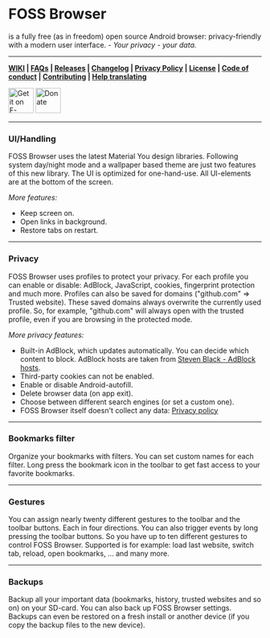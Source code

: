 # FOSS Browser
is a fully free (as in freedom) open source Android browser: privacy-friendly with a modern user interface. _- Your privacy - your data._

----

__[WIKI](https://codeberg.org/Gaukler_Faun/FOSS_Browser/wiki) | [FAQs](https://codeberg.org/Gaukler_Faun/FOSS_Browser/blob/master/FAQs.md) | [Releases](https://codeberg.org/Gaukler_Faun/FOSS_Browser/releases) | [Changelog](https://codeberg.org/Gaukler_Faun/FOSS_Browser/blob/master/CHANGELOG.md) | [Privacy Policy](https://codeberg.org/Gaukler_Faun/FOSS_Browser/blob/master/PRIVACY.md) | [License](https://codeberg.org/Gaukler_Faun/FOSS_Browser/blob/master/LICENSE.md) | [Code of conduct](https://codeberg.org/Gaukler_Faun/FOSS_Browser/blob/master/CODE_OF_CONDUCT.md) | [Contributing](https://codeberg.org/Gaukler_Faun/FOSS_Browser/blob/master/CONTRIBUTING.md) | [Help translating](https://crowdin.com/project/foss-browser)__

[<img src="https://f-droid.org/badge/get-it-on.png" alt="Get it on F-Droid" height="50"/>](https://f-droid.org/de/packages/de.baumann.browser/)
[<img src="https://www.paypalobjects.com/de_DE/DE/i/btn/btn_donateCC_LG.gif" alt="Donate" height="50"/>](https://www.paypal.com/cgi-bin/webscr?cmd=_s-xclick&hosted_button_id=NP6TGYDYP9SHY)

----
### UI/Handling

FOSS Browser uses the latest Material You design libraries. Following system day/night mode and a wallpaper based theme are just two features of this new library. The UI is optimized for one-hand-use. All UI-elements are at the bottom of the screen.


_More features:_

- Keep screen on.
- Open links in background.
- Restore tabs on restart.

----
### Privacy

FOSS Browser uses profiles to protect your privacy. For each profile you can enable or disable: AdBlock, JavaScript, cookies, fingerprint protection and much more. Profiles can also be saved for domains ("github.com" ⇒ Trusted website). These saved domains always overwrite the currently used profile. So, for example, "github.com" will always open with the trusted profile, even if you are browsing in the protected mode.

_More privacy features:_

- Built-in AdBlock, which updates automatically. You can decide which content to block. AdBlock hosts are taken from [Steven Black - AdBlock hosts](https://github.com/StevenBlack/hosts).
- Third-party cookies can not be enabled.
- Enable or disable Android-autofill.
- Delete browser data (on app exit).
- Choose between different search engines (or set a custom one).
- FOSS Browser itself doesn't collect any data: [Privacy policy](https://codeberg.org/Gaukler_Faun/FOSS_Browser/blob/master/PRIVACY.md)

----
### Bookmarks filter

Organize your bookmarks with filters. You can set custom names for each filter. Long press the bookmark icon in the toolbar to get fast access to your favorite bookmarks.

----
### Gestures

You can assign nearly twenty different gestures to the toolbar and the toolbar buttons. Each in four directions. You can also trigger events by long pressing the toolbar buttons. So you have up to ten different gestures to control FOSS Browser. Supported is for example: load last website, switch tab, reload, open bookmarks, ... and many more.

----
### Backups

Backup all your important data (bookmarks, history, trusted websites and so on) on your SD-card. You can also back up FOSS Browser settings. Backups can even be restored on a fresh install or another device (if you copy the backup files to the new device).
